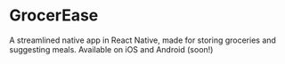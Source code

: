 # GrocerEase

A streamlined native app in React Native, made for storing groceries and suggesting meals. Available on iOS and Android (soon!)
